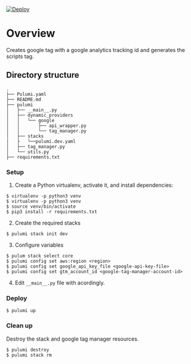 [![Deploy](https://get.pulumi.com/new/button.svg)](https://app.pulumi.com/new)

# Overview

Creates google tag with a google analytics tracking id and generates the scripts tag.

## Directory structure

```
.
├── Pulumi.yaml
├── README.md
├── pulumi
│   ├── __main__.py
│   ├── dynamic_providers
│   │   └── google
│   │       ├── api_wrapper.py
│   │       └── tag_manager.py
│   ├── stacks
|   ├   └──pulumi.dev.yaml
│   ├── tag_manager.py
│   └── utils.py
├── requirements.txt
```


### Setup

1. Create a Python virtualenv, activate it, and install dependencies:

```
$ virtualenv -p python3 venv
$ virtualenv -p python3 venv
$ source venv/bin/activate
$ pip3 install -r requirements.txt
```
2. Create the required stacks

```
$ pulumi stack init dev
```

3. Configure variables

```
$ pulum stack select core
$ pulumi config set aws:region <region>
$ pulumi config set google_api_key_file <google-api-key-file>
$ pulumi config set gtm_account_id <google-tag-manager-account-id>
```

4. Edit ```__main__.py``` file with acordingly.

###  Deploy
```
$ pulumi up

```


### Clean up

Destroy the stack and google tag manager resources.

```
$ pulumi destroy
$ pulumi stack rm
```
